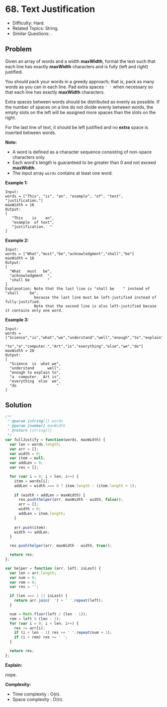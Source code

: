 # 68. Text Justification

- Difficulty: Hard.
- Related Topics: String.
- Similar Questions: .

## Problem

Given an array of words and a width **maxWidth**, format the text such that each line has exactly **maxWidth** characters and is fully (left and right) justified.

You should pack your words in a greedy approach; that is, pack as many words as you can in each line. Pad extra spaces ```' '``` when necessary so that each line has exactly **maxWidth** characters.

Extra spaces between words should be distributed as evenly as possible. If the number of spaces on a line do not divide evenly between words, the empty slots on the left will be assigned more spaces than the slots on the right.

For the last line of text, it should be left justified and no **extra** space is inserted between words.

**Note:**

- A word is defined as a character sequence consisting of non-space characters only.
- Each word's length is guaranteed to be greater than 0 and not exceed **maxWidth**.
- The input array ```words``` contains at least one word.

**Example 1:**

```
Input:
words = ["This", "is", "an", "example", "of", "text", "justification."]
maxWidth = 16
Output:
[
   "This    is    an",
   "example  of text",
   "justification.  "
]
```

**Example 2:**

```
Input:
words = ["What","must","be","acknowledgment","shall","be"]
maxWidth = 16
Output:
[
  "What   must   be",
  "acknowledgment  ",
  "shall be        "
]
Explanation: Note that the last line is "shall be    " instead of "shall     be",
             because the last line must be left-justified instead of fully-justified.
             Note that the second line is also left-justified becase it contains only one word.
```

**Example 3:**

```
Input:
words = ["Science","is","what","we","understand","well","enough","to","explain",
         "to","a","computer.","Art","is","everything","else","we","do"]
maxWidth = 20
Output:
[
  "Science  is  what we",
  "understand      well",
  "enough to explain to",
  "a  computer.  Art is",
  "everything  else  we",
  "do                  "
]
```

## Solution

```javascript
/**
 * @param {string[]} words
 * @param {number} maxWidth
 * @return {string[]}
 */
var fullJustify = function(words, maxWidth) {
  var len = words.length;
  var arr = [];
  var width = 0;
  var item = null;
  var addLen = 0;
  var res = [];

  for (var i = 0; i < len; i++) {
    item = words[i];
    addLen = width === 0 ? item.length : (item.length + 1);
    
    if (width + addLen > maxWidth) {
      res.push(helper(arr, maxWidth - width, false));
      arr = [];
      width = 0;
      addLen = item.length;
    }
    
    arr.push(item);
    width += addLen;
  }

  res.push(helper(arr, maxWidth - width, true));

  return res;
};

var helper = function (arr, left, isLast) {
  var len = arr.length;
  var num = 0;
  var rem = 0;
  var res = '';

  if (len === 1 || isLast) {
    return arr.join(' ') + ' '.repeat(left);
  }

  num = Math.floor(left / (len - 1));
  rem = left % (len - 1);
  for (var i = 0; i < len; i++) {
    res += arr[i];
    if (i < len - 1) res += ' '.repeat(num + 1);
    if (i < rem) res += ' ';
  }

  return res;
};
```

**Explain:**

nope.

**Complexity:**

* Time complexity : O(n).
* Space complexity : O(n).

